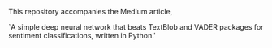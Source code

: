 This repository accompanies the Medium article,

`A simple deep neural network that beats TextBlob and VADER packages for sentiment classifications, written in Python.'
